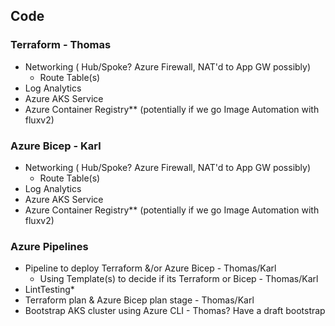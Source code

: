 ## Code

### Terraform - Thomas

- Networking ( Hub/Spoke? Azure Firewall, NAT'd to App GW possibly)
  - Route Table(s)
- Log Analytics
- Azure AKS Service
- Azure Container Registry** (potentially if we go Image Automation with fluxv2)

### Azure Bicep - Karl

- Networking ( Hub/Spoke? Azure Firewall, NAT'd to App GW possibly)
  - Route Table(s)
- Log Analytics
- Azure AKS Service
- Azure Container Registry** (potentially if we go Image Automation with fluxv2)


### Azure Pipelines

- Pipeline to deploy Terraform &/or Azure Bicep - Thomas/Karl
  - Using Template(s) to decide if its Terraform or Bicep - Thomas/Karl
- LintTesting*
- Terraform plan & Azure Bicep plan stage - Thomas/Karl
- Bootstrap AKS cluster using Azure CLI - Thomas? Have a draft bootstrap
